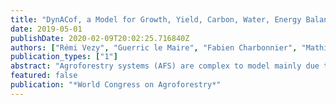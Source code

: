 ```yaml
---
title: "DynACof, a Model for Growth, Yield, Carbon, Water, Energy Balances and Ecosystem Services of Coffea in Agroforestry"
date: 2019-05-01
publishDate: 2020-02-09T20:02:25.716840Z
authors: ["Rémi Vezy", "Guerric le Maire", "Fabien Charbonnier", "Mathias Christina", "Selena Georgiou", "Pablo Imbach", "Hugo G. Hidalgo", "Eric J. Alfaro", "Céline Blitz-Frayret", "Jean-Paul Laclau", "Peter Lehner", "Diego Robelo", "Denis Loustau", "Olivier Roupsard", "C. Dupraz", "Gosme M", "G. Lawson"]
publication_types: ["1"]
abstract: "Agroforestry systems (AFS) are complex to model mainly due to the high spatial variability induced by the shade trees. Recently, the microclimate and light heterogeneity issue in AFS has been addressed using the 3D ecophysiological process-based model MAESPA (Charbonnier et al., 2013; Vezy et al., 2018). MAESPA surpassed the classical sun/shade dichotomy in AFS (Charbonnier et al., 2014) and provided continuous maps of e.g. available light, light-use-efficiency and canopy temperature within Coffea Agroforestry Systems (CAS). A step further was to design a crop model for Coffea grown under agroforestry that would benefit from this continuum to estimate ecosystem services on the long term and under climate change scenarios. We designed DynA_Cof, a new process-based growth and yield model to compute plot-scale net and gross primary productivity, carbon allocation, growth, yield, energy, and water balance of CAS according to shade tree species and management, while accounting for fine-scale spatial effects using MAESPA metamodels (Figure 1). DynA_Cof satisfactorily simulated the daily plot-scale gross primary productivity (RMSE= 1.69 gC m-2 d-1 on 1562 days) and the energy and water balances (RMSE: AET= 0.63 mm d-1, H= 1.27 MJ m-2 d-1, Rn= 1.98 MJ m-2 d-1) compared to measurements from an eddy-flux tower in Aquiares (Costa Rica) and also the NPP for above and below-ground organs, coffee bean yield and shade tree wood production compared to a comprehensive database from this site."
featured: false
publication: "*World Congress on Agroforestry*"
---
```


